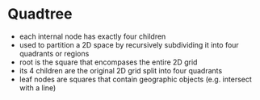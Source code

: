 # Quadtree 

* each internal node has exactly four children 
* used to partition a 2D space by recursively subdividing it into four quadrants or regions 
* root is the square that encompases the entire 2D grid 
* its 4 children are the original 2D grid split into four quadrants 
* leaf nodes are squares that contain geographic objects (e.g. intersect with a line)

